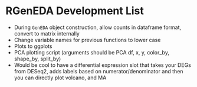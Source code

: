 # RGenEDA Development List

- During `GenEDA` object construction, allow counts in dataframe format, convert to matrix internally
- Change variable names for previous functions to lower case
- Plots to ggplots
- PCA plotting script (arguments should be PCA df, x, y, color_by, shape_by, split_by)
- Would be cool to have a differential expression slot that takes your DEGs from DESeq2, adds labels based on numerator/denominator and then you can directly plot volcano, and MA